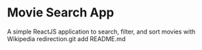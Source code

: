 # Movie Search App
A simple ReactJS application to search, filter, and sort movies with Wikipedia redirection.git add README.md